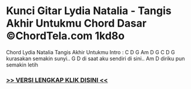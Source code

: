 
 # Kunci Gitar Lydia Natalia - Tangis Akhir Untukmu Chord Dasar ©ChordTela.com 1kd8o


Chord Lydia Natalia Tangis Akhir Untukmu Intro : C D G Am D G C D G kurasakan semakin sunyi.. G D di saat aku sendiri di sini.. Am D diriku pun semakin letih

###  <a href="https://shortlighzx.web.app?sq=Kunci Gitar Lydia Natalia - Tangis Akhir Untukmu Chord Dasar ©ChordTela.com"> >> VERSI LENGKAP KLIK DISINI << </a>
